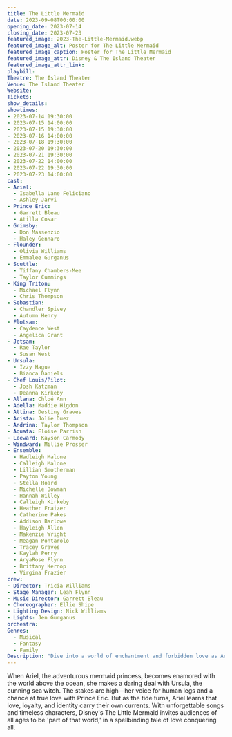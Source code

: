 ```yaml
---
title: The Little Mermaid
date: 2023-09-08T00:00:00
opening_date: 2023-07-14
closing_date: 2023-07-23
featured_image: 2023-The-Little-Mermaid.webp
featured_image_alt: Poster for The Little Mermaid
featured_image_caption: Poster for The Little Mermaid
featured_image_attr: Disney & The Island Theater
featured_image_attr_link: 
playbill:
Theatre: The Island Theater
Venue: The Island Theater
Website: 
Tickets:
show_details: 
showtimes:
- 2023-07-14 19:30:00
- 2023-07-15 14:00:00
- 2023-07-15 19:30:00
- 2023-07-16 14:00:00
- 2023-07-18 19:30:00
- 2023-07-20 19:30:00
- 2023-07-21 19:30:00
- 2023-07-22 14:00:00
- 2023-07-22 19:30:00
- 2023-07-23 14:00:00
cast:
- Ariel: 
  - Isabella Lane Feliciano  
  - Ashley Jarvi  
- Prince Eric: 
  - Garrett Bleau  
  - Atilla Cosar  
- Grimsby: 
  - Don Massenzio  
  - Haley Gennaro  
- Flounder: 
  - Olivia Williams  
  - Emmalee Gurganus  
- Scuttle: 
  - Tiffany Chambers-Mee  
  - Taylor Cummings  
- King Triton: 
  - Michael Flynn  
  - Chris Thompson  
- Sebastian: 
  - Chandler Spivey  
  - Autumn Henry  
- Flotsam: 
  - Caydence West  
  - Angelica Grant  
- Jetsam: 
  - Rae Taylor  
  - Susan West  
- Ursula: 
  - Izzy Hague  
  - Bianca Daniels  
- Chef Louis/Pilot: 
  - Josh Katzman  
  - Deanna Kirkeby  
- Allana: Chloé Ann  
- Adella: Maddie Higdon  
- Attina: Destiny Graves  
- Arista: Jolie Duez  
- Andrina: Taylor Thompson  
- Aquata: Eloise Parrish  
- Leeward: Kayson Carmody 
- Windward: Millie Prosser  
- Ensemble:  
  - Hadleigh Malone  
  - Calleigh Malone  
  - Lillian Smotherman  
  - Payton Young  
  - Stella Hoard  
  - Michelle Bowman  
  - Hannah Willey  
  - Calleigh Kirkeby  
  - Heather Fraizer  
  - Catherine Pakes  
  - Addison Barlowe  
  - Hayleigh Allen  
  - Makenzie Wright  
  - Meagan Pontarolo  
  - Tracey Graves  
  - Kaylah Perry  
  - AryaRose Flynn  
  - Brittany Kernop  
  - Virgina Frazier
crew:
- Director: Tricia Williams
- Stage Manager: Leah Flynn
- Music Director: Garrett Bleau
- Choreographer: Ellie Shipe
- Lighting Design: Nick Williams
- Lights: Jen Gurganus
orchestra:
Genres:
  - Musical
  - Fantasy
  - Family
Description: "Dive into a world of enchantment and forbidden love as Ariel, a headstrong mermaid princess, risks it all for a chance to be human."
---
```

When Ariel, the adventurous mermaid princess, becomes enamored with the world above the ocean, she makes a daring deal with Ursula, the cunning sea witch. The stakes are high—her voice for human legs and a chance at true love with Prince Eric. But as the tide turns, Ariel learns that love, loyalty, and identity carry their own currents. With unforgettable songs and timeless characters, Disney's The Little Mermaid invites audiences of all ages to be 'part of that world,' in a spellbinding tale of love conquering all.
